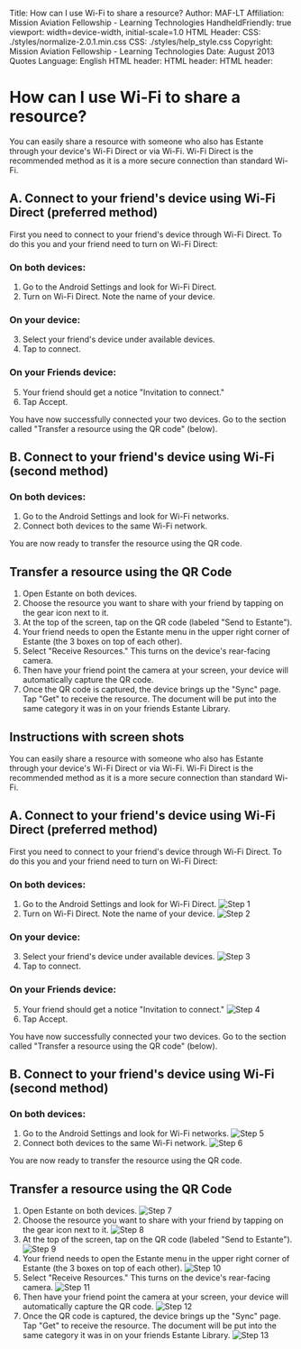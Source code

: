 Title:            How can I use Wi-Fi to share a resource?
Author:           MAF-LT
Affiliation:      Mission Aviation Fellowship - Learning Technologies
HandheldFriendly: true
viewport:         width=device-width, initial-scale=1.0
HTML Header:        <meta http-equiv="cleartype" content="on">
CSS:              ./styles/normalize-2.0.1.min.css
CSS:              ./styles/help_style.css
Copyright:        Mission Aviation Fellowship - Learning Technologies
Date:             August 2013
Quotes Language:  English
HTML header:      <script type="text/javascript" src="../_design/library/vendor/jquery/jquery.js"></script>
HTML header:      <script type="text/javascript" src="../_design/library/script/library.js"></script>
HTML header:      <script type="text/javascript">if ($(window).width() > 500) {$('meta[name=viewport]').attr('content','width=device-width, initial-scale=' + initialScale);}</script>

# How can I use Wi-Fi to share a resource?
You can easily share a resource with someone who also has Estante through your device's Wi-Fi Direct or via Wi-Fi.  Wi-Fi Direct is the recommended method as it is a more secure connection than standard Wi-Fi.

## A.  Connect to your friend's device using Wi-Fi Direct (preferred method)
First you need to connect to your friend's device through Wi-Fi Direct. To do this you and your friend need to turn on Wi-Fi Direct:

### On both devices:
  1.  Go to the Android Settings and look for Wi-Fi Direct.
  2.  Turn on Wi-Fi Direct. Note the name of your device.

### On your device:
  3.  Select your friend's device under available devices.
  4.  Tap to connect.

### On your Friends device:
  5.  Your friend should get a notice "Invitation to connect."
  6.  Tap Accept.

You have now successfully connected your two devices. Go to the section called "Transfer a resource using the QR code" (below).

## B.  Connect to your friend's device using Wi-Fi (second method)
### On both devices:
  1.  Go to the Android Settings and look for Wi-Fi networks.
  2.  Connect both devices to the same Wi-Fi network.

You are now ready to transfer the resource using the QR code.

## Transfer a resource using the QR Code
  1.  Open Estante on both devices.
  2.  Choose the resource you want to share with your friend by tapping on the gear icon next to it.
  3.  At the top of the screen, tap on the QR code (labeled "Send to Estante").
  4.  Your friend needs to open the Estante menu in the upper right corner of Estante (the 3 boxes on top of each other).
  5.  Select "Receive Resources."  This turns on the device's rear-facing camera.
  6.  Then have your friend point the camera at your screen, your device will automatically capture the QR code.
  7.  Once the QR code is captured, the device brings up the "Sync" page.  Tap "Get" to receive the resource.  The document will be put into the same category it was in on your friends Estante Library.
 
## Instructions with screen shots
You can easily share a resource with someone who also has Estante through your device's Wi-Fi Direct or via Wi-Fi.  Wi-Fi Direct is the recommended method as it is a more secure connection than standard Wi-Fi.

## A.  Connect to your friend's device using Wi-Fi Direct (preferred method)
First you need to connect to your friend's device through Wi-Fi Direct. To do this you and your friend need to turn on Wi-Fi Direct:

### On both devices:
  1.  Go to the Android Settings and look for Wi-Fi Direct.
  ![][step1]
  2.  Turn on Wi-Fi Direct. Note the name of your device.
  ![][step2]

### On your device:
  3.  Select your friend's device under available devices.
  ![][step3]
  4.  Tap to connect.

### On your Friends device:
  5.  Your friend should get a notice "Invitation to connect."
  ![][step4]
  6.  Tap Accept.

You have now successfully connected your two devices. Go to the section called "Transfer a resource using the QR code" (below).

## B.  Connect to your friend's device using Wi-Fi (second method)
### On both devices:
  1.  Go to the Android Settings and look for Wi-Fi networks.
  ![][step5]
  2.  Connect both devices to the same Wi-Fi network.
  ![][step6]

You are now ready to transfer the resource using the QR code.

## Transfer a resource using the QR Code
  1.  Open Estante on both devices.
  ![][step7]
  2.  Choose the resource you want to share with your friend by tapping on the gear icon next to it.
  ![][step8]
  3.  At the top of the screen, tap on the QR code (labeled "Send to Estante").
  ![][step9]
  4.  Your friend needs to open the Estante menu in the upper right corner of Estante (the 3 boxes on top of each other).
  ![][step10]
  5.  Select "Receive Resources."  This turns on the device's rear-facing camera.
  ![][step11]
  6.  Then have your friend point the camera at your screen, your device will automatically capture the QR code.
  ![][step12]
  7.  Once the QR code is captured, the device brings up the "Sync" page.  Tap "Get" to receive the resource.  The document will be put into the same category it was in on your friends Estante Library.
  ![][step13]



[step1]: images/001.jpg "Step 1"
[step2]: images/002.jpg "Step 2"
[step3]: images/003.jpg "Step 3"
[step4]: images/004.jpg "Step 4"
[step5]: images/005.jpg "Step 5"
[step6]: images/006.jpg "Step 6"
[step7]: images/007.jpg "Step 7"
[step8]: images/008.jpg "Step 8"
[step9]: images/009.jpg "Step 9"
[step10]: images/010.jpg "Step 10"
[step11]: images/011.jpg "Step 11"
[step12]: images/012.jpg "Step 12"
[step13]: images/013.jpg "Step 13"
